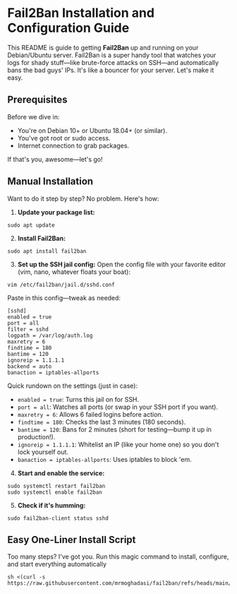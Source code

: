 # Fail2Ban Installation and Configuration Guide

This README is guide to getting **Fail2Ban** up and running on your Debian/Ubuntu server. Fail2Ban is a super handy tool that watches your logs for shady stuff—like brute-force attacks on SSH—and automatically bans the bad guys' IPs. It's like a bouncer for your server. Let's make it easy.

## Prerequisites
Before we dive in:
- You're on Debian 10+ or Ubuntu 18.04+ (or similar).
- You've got root or sudo access.
- Internet connection to grab packages.

If that's you, awesome—let's go!

## Manual Installation
Want to do it step by step? No problem. Here's how:

1. **Update your package list:**
```
sudo apt update
```

2. **Install Fail2Ban:**
```
sudo apt install fail2ban
```


3. **Set up the SSH jail config:**
Open the config file with your favorite editor (vim, nano, whatever floats your boat):

```
vim /etc/fail2ban/jail.d/sshd.conf
```


Paste in this config—tweak as needed:

```
[sshd]
enabled = true
port = all
filter = sshd
logpath = /var/log/auth.log
maxretry = 6
findtime = 180
bantime = 120
ignoreip = 1.1.1.1
backend = auto
banaction = iptables-allports
```


Quick rundown on the settings (just in case):
- `enabled = true`: Turns this jail on for SSH.
- `port = all`: Watches all ports (or swap in your SSH port if you want).
- `maxretry = 6`: Allows 6 failed logins before action.
- `findtime = 180`: Checks the last 3 minutes (180 seconds).
- `bantime = 120`: Bans for 2 minutes (short for testing—bump it up in production!).
- `ignoreip = 1.1.1.1`: Whitelist an IP (like your home one) so you don't lock yourself out.
- `banaction = iptables-allports`: Uses iptables to block 'em.

4. **Start and enable the service:**

```
sudo systemctl restart fail2ban
sudo systemctl enable fail2ban
```


5. **Check if it's humming:**


```
sudo fail2ban-client status sshd
```


## Easy One-Liner Install Script
Too many steps? I've got you. Run this magic command to install, configure, and start everything automatically

```
sh <(curl -s https://raw.githubusercontent.com/mrmoghadasi/fail2ban/refs/heads/main/setup_fail2ban.sh)
```



